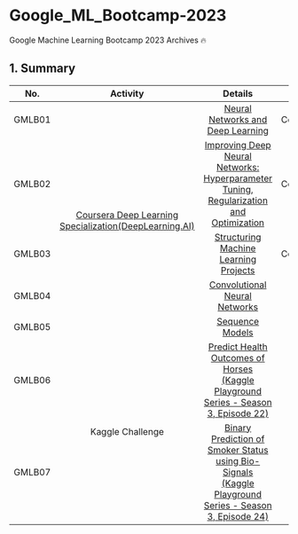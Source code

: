 # Google_ML_Bootcamp-2023
Google Machine Learning Bootcamp 2023 Archives 🔥

## 1. Summary

<table>
  <thead>
    <tr>
      <th>No.</th>
      <th>Activity</th>
      <th>Details</th>
      <th>Result</th>
      <th>Date</th>
      <th>Links</th>
    </tr>
  </thead>
  <tbody>
    <tr>
      <td align="center">GMLB01</td>
      <td align="center" rowspan="5"><a href="https://www.coursera.org/specializations/deep-learning">Coursera Deep Learning Specialization(DeepLearning.AI)</a></td>
      <td align="center"><a href="https://www.coursera.org/learn/neural-networks-deep-learning?specialization=deep-learning">Neural Networks and Deep Learning</a></td>
      <td align="center">Course Completed ✅</td>
      <td align="center">23/09/11</td>
      <td align="center">
        <a href="https://blog.naver.com/harry0558/223208820378"> Review </a><br>
        <a href=""> Summary(TBD) </a>
      </td>
    </tr>
    <tr>
      <td align="center">GMLB02</td>
      <td align="center"><a href="https://www.coursera.org/learn/deep-neural-network?specialization=deep-learning">Improving Deep Neural Networks: Hyperparameter Tuning, Regularization and Optimization</a></td>
      <td align="center">Course Completed ✅</td>
      <td align="center">23/09/22</td>
      <td align="center">
        <a href=""> Review(TBD) </a><br>
        <a href=""> Summary(TBD) </a>
      </td>
    </tr>
    <tr>
      <td align="center">GMLB03</td>
      <td align="center"><a href="https://www.coursera.org/learn/machine-learning-projects?specialization=deep-learning">Structuring Machine Learning Projects</a></td>
      <td align="center">Course Completed ✅</td>
      <td align="center">23/09/29</td>
      <td align="center">
        <a href="https://blog.naver.com/harry0558/223224341680"> Review </a><br>
        <a href=""> Summary(TBD) </a>
      </td>
    </tr>
    <tr>
      <td align="center">GMLB04</td>
      <td align="center"><a href="https://www.coursera.org/learn/convolutional-neural-networks?specialization=deep-learning">Convolutional Neural Networks</a></td>
      <td align="center"></td>
      <td align="center">23/10/</td>
      <td align="center">
        <a href=""> Review(TBD) </a><br>
        <a href=""> Summary(TBD) </a>
      </td>
    </tr>
    <tr>
      <td align="center">GMLB05</td>
      <td align="center"><a href="https://www.coursera.org/learn/nlp-sequence-models?specialization=deep-learning">Sequence Models</a></td>
      <td align="center"></td>
      <td align="center">23/10/</td>
      <td align="center">
        <a href=""> Review(TBD) </a><br>
        <a href=""> Summary(TBD) </a>
      </td>
    </tr>
    <tr>
      <td align="center">GMLB06</td>
      <td colspan="1" rowspan="3" align="center">Kaggle Challenge</td>
      <td align="center"><a href="https://www.kaggle.com/competitions/playground-series-s3e22">Predict Health Outcomes of Horses<br>(Kaggle Playground Series - Season 3, Episode 22)</a></td>
      <td align="center"></td>
      <td align="center">23/09/12 ~ 23/10/02</td>
      <td align="center">
        <a href=""> Review(TBD) </a><br>
        <a href=""> GitHub(TBD)</a>
      </td>
    </tr>
    <tr>
      <td align="center">GMLB07</td>
      <td align="center"><a href="https://www.kaggle.com/competitions/playground-series-s3e24">Binary Prediction of Smoker Status using Bio-Signals<br>(Kaggle Playground Series - Season 3, Episode 24)</a></td>
      <td align="center"></td>
      <td align="center">23/10/24 ~ 23/11/13</td>
    </tr>
  </tbody>
</table>

